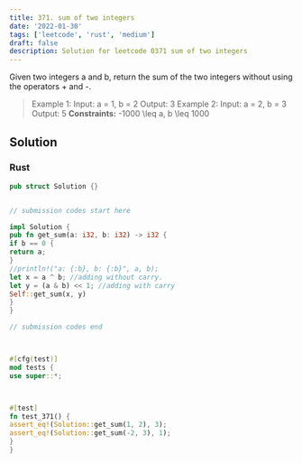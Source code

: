 ```yaml
---
title: 371. sum of two integers
date: '2022-01-30'
tags: ['leetcode', 'rust', 'medium']
draft: false
description: Solution for leetcode 0371 sum of two integers
---
```




Given two integers a and b, return the sum of the two integers without using the operators + and -.



>   Example 1:
>   Input: a <TeX>=</TeX> 1, b <TeX>=</TeX> 2
>   Output: 3
>   Example 2:
>   Input: a <TeX>=</TeX> 2, b <TeX>=</TeX> 3
>   Output: 5
**Constraints:**
>   	-1000 <TeX>\leq</TeX> a, b <TeX>\leq</TeX> 1000


## Solution


### Rust
```rust
pub struct Solution {}


// submission codes start here

impl Solution {
pub fn get_sum(a: i32, b: i32) -> i32 {
if b == 0 {
return a;
}
//println!("a: {:b}, b: {:b}", a, b);
let x = a ^ b; //adding without carry.
let y = (a & b) << 1; //adding with carry
Self::get_sum(x, y)
}
}

// submission codes end



#[cfg(test)]
mod tests {
use super::*;



#[test]
fn test_371() {
assert_eq!(Solution::get_sum(1, 2), 3);
assert_eq!(Solution::get_sum(-2, 3), 1);
}
}

```
